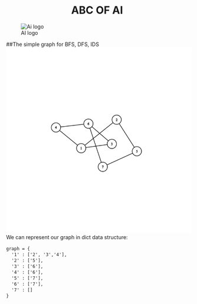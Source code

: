 <h1 style="margin-left: 35%">ABC OF AI</h1>


<figure>
  <img
    src="https://soshnikov.com/images/blog/ai-overview.png"    
    alt="Ai logo">
  <figcaption>AI logo</figcaption>
</figure>

##The simple graph for BFS, DFS, IDS
![image](Graph_img/BFS.png)
We can represent our graph in dict data structure:
```
graph = {
  '1' : ['2', '3','4'],
  '2' : ['5'],
  '3' : ['6'],
  '4' : ['6'],
  '5' : ['7'],
  '6' : ['7'],
  '7' : []
}
```
